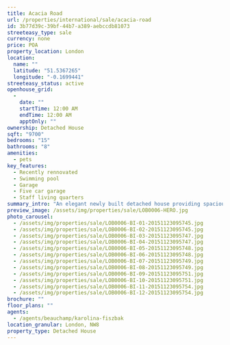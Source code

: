 ```yaml
---
title: Acacia Road
url: /properties/international/sale/acacia-road
id: 3b77d39c-39bf-44b7-a389-aebccdb81073
streeteasy_type: sale
currency: none
price: POA
property_location: London
location:
  name: ""
  latitude: "51.5367265"
  longitude: "-0.1699441"
streeteasy_status: active
openhouse_grid:
  - 
    date: ""
    startTime: 12:00 AM
    endTime: 12:00 AM
    apptOnly: ""
ownership: Detached House
sqft: "9700"
bedrooms: "15"
bathrooms: "8"
amenities:
  - pets
key_features:
  - Recently rennovated
  - Swimming pool
  - Garage
  - Five car garage
  - Staff living quarters
summary_intro: "An elegant newly built detached house providing spacious family accommodation in excess of 9,700 sq. The property stands behind a gated carriage driveway and has been finished to an exemplary standard. Designed to offer state of the art living and leisure facilities with an elevator which services all floors. This impressive freehold residence is completed by a westerly facing rear garden and secure parking for 5 cars. This fine home is located on a sought after street in East St. John's Wood minutes from the amenities of St. John's Wood high street and the Jubilee Line but also benefiting from close proximity to Regents Park and Primrose Hill. Reception Hall, drawing room, dining room, family room, kitchen/breakfast room, guest cloakroom, cinema room, study, master bedroom suite, 5 further bedrooms (all ensuite), staff accommodation comprising bedroom, sitting room, kitchenette and bathroom."
preview_image: /assets/img/properties/sale/LOB0006-HERO.jpg
photo_carousel:
  - /assets/img/properties/sale/LOB0006-BI-01-20151123095745.jpg
  - /assets/img/properties/sale/LOB0006-BI-02-20151123095745.jpg
  - /assets/img/properties/sale/LOB0006-BI-03-20151123095747.jpg
  - /assets/img/properties/sale/LOB0006-BI-04-20151123095747.jpg
  - /assets/img/properties/sale/LOB0006-BI-05-20151123095748.jpg
  - /assets/img/properties/sale/LOB0006-BI-06-20151123095748.jpg
  - /assets/img/properties/sale/LOB0006-BI-07-20151123095749.jpg
  - /assets/img/properties/sale/LOB0006-BI-08-20151123095749.jpg
  - /assets/img/properties/sale/LOB0006-BI-09-20151123095751.jpg
  - /assets/img/properties/sale/LOB0006-BI-10-20151123095751.jpg
  - /assets/img/properties/sale/LOB0006-BI-11-20151123095754.jpg
  - /assets/img/properties/sale/LOB0006-BI-12-20151123095754.jpg
brochure: ""
floor_plans: ""
agents:
  - /agents/beauchamp/karolina-fiszbak
location_granular: London, NW8
property_type: Detached House
---
```

